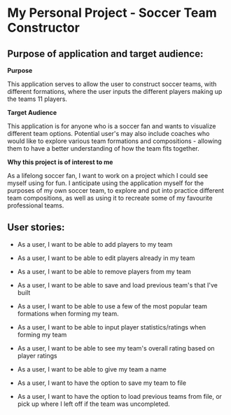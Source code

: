 # My Personal Project - Soccer Team Constructor

## Purpose of application and target audience:

**Purpose**

This application serves to allow the user to construct soccer teams, 
with different formations, where the user inputs the different players making up
the teams 11 players.

**Target Audience**

This application is for anyone who is a soccer fan and wants to visualize different
team options. Potential user's may also include coaches who would like to explore 
various team formations and compositions - allowing them to have a better understanding
of how the team fits together.

**Why this project is of interest to me**

As a lifelong soccer fan, I want to work on a project which I could see myself using 
for fun. I anticipate using the application myself for the purposes of my own soccer
team, to explore and put into practice different team compositions, as well as using it
to recreate some of my favourite professional teams.


## User stories:
- As a user, I want to be able to add players to my team
- As a user, I want to be able to edit players already in my team
- As a user, I want to be able to remove players from my team
- As a user, I want to be able to save and load previous team's that I've built
- As a user, I want to be able to use a few of the most popular team formations when forming my team.
- As a user, I want to be able to input player statistics/ratings when forming my team
- As a user, I want to be able to see my team's overall rating based on player ratings
- As a user, I want to be able to give my team a name

- As a user, I want to have the option to save my team to file
- As a user, I want to have the option to load previous teams from file, or pick up where I left off if the team
was uncompleted.